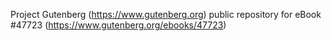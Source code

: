 Project Gutenberg (https://www.gutenberg.org) public repository for eBook #47723 (https://www.gutenberg.org/ebooks/47723)
